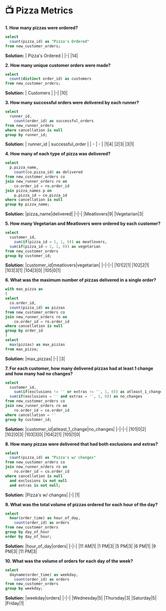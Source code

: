 # 📺 Pizza Metrics

**1. How many pizzas were ordered?**
```sql
select
  count(pizza_id) as "Pizza's Ordered"
from new_customer_orders;
```
**Solution:**
| Pizza's Ordered |
|-|
|14|

**2. How many unique customer orders were made?**
```sql
select
  count(distinct order_id) as customers
from new_customer_orders;
```
**Solution:**
| Customers |
|-|
|10|

**3. How many successful orders were delivered by each runner?**
```sql
select
  runner_id,
	count(order_id) as successful_orders
from new_runner_orders
where cancellation is null
group by runner_id;
```
**Solution:**
| runner_id | successful_order |
| - | - |
|1|4|
|2|3|
|3|1|

**4. How many of each type of pizza was delivered?**
```sql
select
  p.pizza_name,
	count(co.pizza_id) as delivered
from new_customer_orders co
join new_runner_orders ro on
	co.order_id = ro.order_id
join pizza_names p on
	p.pizza_id = co.pizza_id
where cancellation is null
group by pizza_name;
```
**Solution:**
|pizza_name|delivered|
|-|-|
|Meatlovers|9|
|Vegetarian|3|

**5. How many Vegetarian and Meatlovers were ordered by each customer?**
```sql
select
  customer_id,
	sum(if(pizza_id = 1, 1, 0)) as meatlovers,
  sum(if(pizza_id = 2, 1, 0)) as vegetarian
from new_customer_orders
group by customer_id;
```
**Solution:**
|customer_id|meatlovers|vegetarian|
|-|-|-|
|101|2|1|
|102|2|1|
|103|3|1|
|104|3|0|
|105|0|1|

**6. What was the maximum number of pizzas delivered in a single order?**
```sql
with max_pizza as 
( 
select
  co.order_id,
  count(pizza_id) as pizzas
from new_customer_orders co 
join new_runner_orders ro on
	co.order_id = ro.order_id
where cancellation is null
group by order_id
)
select
  max(pizzas) as max_pizzas
from max_pizza;
```
**Solution:**
|max_pizzas|
|-|
|3|

**7. For each customer, how many delivered pizzas had at least 1 change and how many had no changes?**
```sql
select
  customer_id,
	sum(if(exclusions != '' or extras != '', 1, 0)) as atleast_1_change,
  sum(if(exclusions = '' and extras = '', 1, 0)) as no_changes
from new_customer_orders co
join new_runner_orders ro on
	ro.order_id = co.order_id
where cancellation = ''
group by customer_id;
```
**Solution:**
|customer_id|atleast_1_change|no_changes|
|-|-|-|
|101|0|2|
|102|0|3|
|103|3|0|
|104|2|1|
|105|1|0|

**8. How many pizzas were delivered that had both exclusions and extras?**
```sql
select
  count(pizza_id) as "Pizza's w/ changes"
from new_customer_orders co
join new_runner_orders ro on
	ro.order_id = co.order_id
where cancellation is null
  and exclusions is not null
  and extras is not null;
```
**Solution:**
|Pizza's w/ changes|
|-|
|1|

**9. What was the total volume of pizzas ordered for each hour of the day?**
```sql
select
  hour(order_time) as hour_of_day,
	count(order_id) as orders
from new_customer_orders
group by day_of_hour
order by day_of_hour;
```
**Solution:**
|hour_of_day|orders|
|-|-|
|11 AM|1|
|1 PM|3|
|5 PM|3|
|6 PM|1|
|9 PM|3|
|11 PM|3|

**10. What was the volume of orders for each day of the week?**
```sql
select
  dayname(order_time) as weekday,
	count(order_id) as orders
from new_customer_orders
group by weekday;
```
**Solution:**
|weekday|orders|
|-|-|
|Wednesday|5|
|Thursday|3|
|Saturday|5|
|Friday|1|

